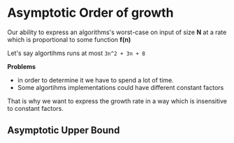 # Asymptotic Order of growth

Our ability to express an algorithms's worst-case on input of size **N** at a rate which is proportional to some function **f(n)** 

Let's say algortihms runs at most `3n^2 + 3n + 8`  

**Problems**
- in order to determine it we have to spend a lot of time.
- Some algortihms implementations could have different constant factors

That is why we want to express the growth rate in a way which is insensitive to constant factors.

## Asymptotic Upper Bound

